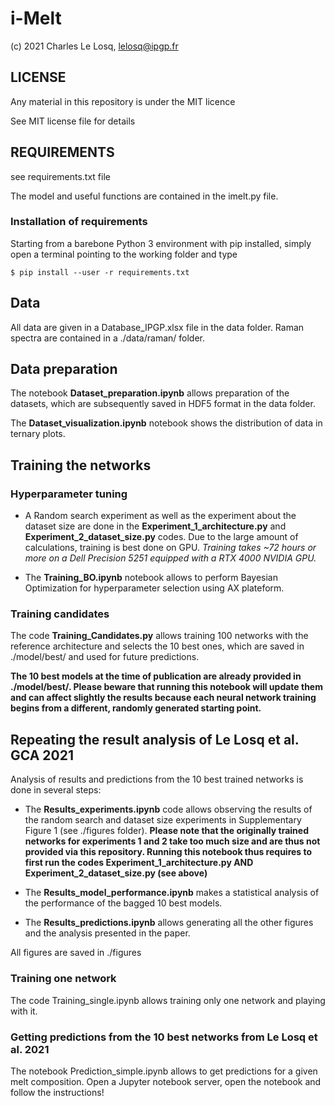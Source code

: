 # i-Melt

(c) 2021 Charles Le Losq, lelosq@ipgp.fr

## LICENSE

Any material in this repository is under the MIT licence

See MIT license file for details

## REQUIREMENTS

see requirements.txt file

The model and useful functions are contained in the imelt.py file.

### Installation of requirements

Starting from a barebone Python 3 environment with pip installed, simply open a terminal pointing to the working folder and type

`$ pip install --user -r requirements.txt`

## Data

All data are given in a Database_IPGP.xlsx file in the data folder. Raman spectra are contained in a ./data/raman/ folder.

## Data preparation

The notebook **Dataset_preparation.ipynb** allows preparation of the datasets, which are subsequently saved in HDF5 format in the data folder.

The **Dataset_visualization.ipynb** notebook shows the distribution of data in ternary plots.

## Training the networks

### Hyperparameter tuning

- A Random search experiment as well as the experiment about the dataset size are done in the **Experiment_1_architecture.py** and **Experiment_2_dataset_size.py** codes. Due to the large amount of calculations, training is best done on GPU. *Training takes ~72 hours or more on a Dell Precision 5251 equipped with a RTX 4000 NVIDIA GPU.*

- The **Training_BO.ipynb** notebook allows to perform Bayesian Optimization for hyperparameter selection using AX plateform.

### Training candidates

The code **Training_Candidates.py** allows training 100 networks with the reference architecture and selects the 10 best ones, which are saved in ./model/best/ and used for future predictions.

**The 10 best models at the time of publication are already provided in ./model/best/. Please beware that running this notebook will update them and can affect slightly the results because each neural network training begins from a different, randomly generated starting point.**

## Repeating the result analysis of Le Losq et al. GCA 2021

Analysis of results and predictions from the 10 best trained networks is done in several steps:

- The **Results_experiments.ipynb** code allows observing the results of the random search and dataset size experiments in Supplementary Figure 1 (see ./figures folder). **Please note that the originally trained networks for experiments 1 and 2 take too much size and are thus not provided via this repository. Running this notebook thus requires to first run the codes Experiment_1_architecture.py AND Experiment_2_dataset_size.py (see above)**

- The **Results_model_performance.ipynb** makes a statistical analysis of the performance of the bagged 10 best models.

- The **Results_predictions.ipynb** allows generating all the other figures and the analysis presented in the paper.

All figures are saved in ./figures

### Training one network

The code Training_single.ipynb allows training only one network and playing with it.

### Getting predictions from the 10 best networks from Le Losq et al. 2021

The notebook Prediction_simple.ipynb allows to get predictions for a given melt composition. Open a Jupyter notebook server, open the notebook and follow the instructions!